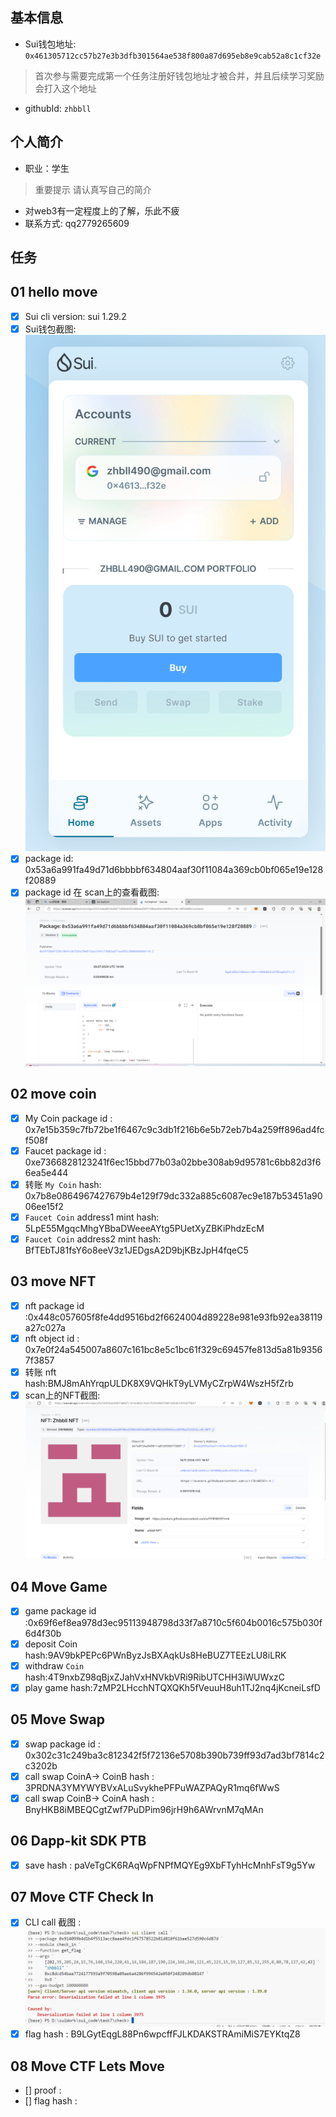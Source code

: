 ## 基本信息
- Sui钱包地址: `0x461305712cc57b27e3b3dfb301564ae538f800a87d695eb8e9cab52a8c1cf32e`
> 首次参与需要完成第一个任务注册好钱包地址才被合并，并且后续学习奖励会打入这个地址
- githubId: `zhbbll`

## 个人简介
- 职业：学生
> 重要提示 请认真写自己的简介
- 对web3有一定程度上的了解，乐此不疲
- 联系方式: qq2779265609

## 任务

##   01 hello move

- [x] Sui cli version: sui 1.29.2
- [x] Sui钱包截图: ![Sui钱包截图](./images/walletAddress.png)
- [x] package id: 0x53a6a991fa49d71d6bbbbf634804aaf30f11084a369cb0bf065e19e128f20889
- [x] package id 在 scan上的查看截图:![Scan截图](./images/packageScan.png)

##   02 move coin

- [x] My Coin package id : 0x7e15b359c7fb72be1f6467c9c3db1f216b6e5b72eb7b4a259ff896ad4fcf508f
- [x] Faucet package id : 0xe7366828123241f6ec15bbd77b03a02bbe308ab9d95781c6bb82d3f66ea5e444
- [x] 转账 `My Coin` hash: 0x7b8e0864967427679b4e129f79dc332a885c6087ec9e187b53451a9006ee15f2
- [x] `Faucet Coin` address1 mint hash: 5LpE55MgqcMhgYBbaDWeeeAYtg5PUetXyZBKiPhdzEcM
- [x] `Faucet Coin` address2 mint hash: BfTEbTJ81fsY6o8eeV3z1JEDgsA2D9bjKBzJpH4fqeC5

##   03 move NFT

- [x] nft package id :0x448c057605f8fe4dd9516bd2f6624004d89228e981e93fb92ea38119a27c027a
- [x] nft object id : 0x7e0f24a545007a8607c161bc8e5c1bc61f329c69457fe813d5a81b93567f3857
- [x] 转账 nft  hash:BMJ8mAhYrqpULDK8X9VQHkT9yLVMyCZrpW4WszH5fZrb
- [x] scan上的NFT截图: ![](./images/nft_scan.png)

##   04 Move Game

- [x] game package id :0x69f6ef8ea978d3ec95113948798d33f7a8710c5f604b0016c575b030f6d4f30b
- [x] deposit Coin hash:9AV9bkPEPc6PWnByzJsBXAqkUs8HeBUZ7TEEzLU8iLRK
- [x] withdraw `Coin` hash:4T9nxbZ98qBjxZJahVxHNVkbVRi9RibUTCHH3iWUWxzC
- [x] play game hash:7zMP2LHcchNTQXQKh5fVeuuH8uh1TJ2nq4jKcneiLsfD

##   05 Move Swap

- [x] swap package id : 0x302c31c249ba3c812342f5f72136e5708b390b739ff93d7ad3bf7814c2c3202b
- [x] call swap CoinA-> CoinB  hash : 3PRDNA3YMYWYBVxALuSvykhePFPuWAZPAQyR1mq6fWwS
- [x] call swap CoinB-> CoinA  hash : BnyHKB8iMBEQCgtZwf7PuDPim96jrH9h6AWrvnM7qMAn

##   06 Dapp-kit SDK PTB

- [x] save hash : paVeTgCK6RAqWpFNPfMQYEg9XbFTyhHcMnhFsT9g5Yw

##   07 Move CTF Check In

- [x] CLI call 截图 : ![截图](./images/task7.png)
- [x] flag hash : B9LGytEqgL88Pn6wpcffFJLKDAKSTRAmiMiS7EYKtqZ8

##   08 Move CTF Lets Move

- [] proof : 
- [] flag hash :